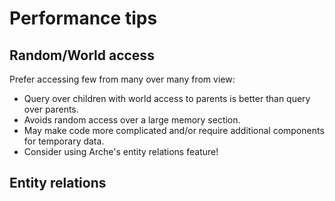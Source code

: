 # Performance tips

## Random/World access

Prefer accessing few from many over many from view:
- Query over children with world access to parents is better than query over parents.
- Avoids random access over a large memory section.
- May make code more complicated and/or require additional components for temporary data.
- Consider using Arche's entity relations feature!

## Entity relations
